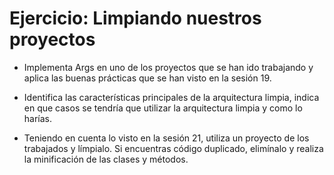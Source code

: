 # Ejercicio: Limpiando nuestros proyectos

- Implementa Args en uno de los proyectos que se han ido trabajando y aplica las buenas prácticas que se han visto en la sesión 19.

- Identifica las características principales de la arquitectura limpia, indica en que casos se tendría que utilizar la arquitectura limpia y como lo harías.

- Teniendo en cuenta lo visto en la sesión 21, utiliza un proyecto de los trabajados y límpialo. Si encuentras código duplicado, elimínalo y realiza la minificación de las clases y métodos.
